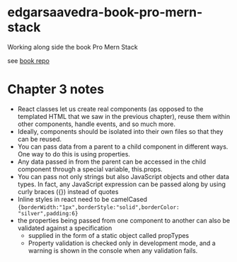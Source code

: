 # edgarsaavedra-book-pro-mern-stack
Working along side the book Pro Mern Stack

see [book repo](https://github.com/vasansr/pro-mern-stack)

# Chapter 3 notes

* React classes let us create real components (as opposed to the templated HTML that we saw in the previous chapter),
  reuse them within other components, handle events, and so much more.
* Ideally, components should be isolated into their own files so that they can be reused.
* You can pass data from a parent to a child component in different ways. One way to do this is using properties.
* Any data passed in from the parent can be accessed in the child component through a special variable, this.props.
* You can pass not only strings but also JavaScript objects and other data types. In fact, any JavaScript expression can be passed along by using curly braces ({}) instead of quotes
* Inline styles in react need to be camelCased ```{borderWidth:"1px",borderStyle:"solid",borderColor: "silver",padding:6}```
* the properties being passed from one component to another can also be validated against a specification
  *  supplied in the form of a static object called propTypes
  * Property validation is checked only in development mode, and a warning is shown in the console when any validation fails.
